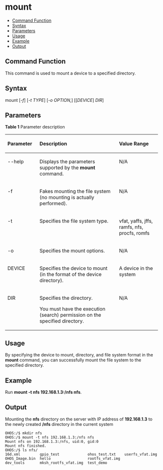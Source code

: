 # mount<a name="EN-US_TOPIC_0000001134006264"></a>

-   [Command Function](#section11631837182)
-   [Syntax](#section1697638111820)
-   [Parameters](#section1650151221819)
-   [Usage](#section124541520171912)
-   [Example](#section7424625171917)
-   [Output](#section14757018116)

## Command Function<a name="section11631837182"></a>

This command is used to mount a device to a specified directory.

## Syntax<a name="section1697638111820"></a>

mount \[_-f_\] \[_-t TYPE_\] \[_-o OPTION,_\] \[\[_DEVICE_\]  _DIR_\]

## Parameters<a name="section1650151221819"></a>

**Table  1**  Parameter description

<a name="table1338mcpsimp"></a>
<table><thead align="left"><tr id="row1344mcpsimp"><th class="cellrowborder" valign="top" width="21%" id="mcps1.2.4.1.1"><p id="p1346mcpsimp"><a name="p1346mcpsimp"></a><a name="p1346mcpsimp"></a><strong id="b84913249612"><a name="b84913249612"></a><a name="b84913249612"></a>Parameter</strong></p>
</th>
<th class="cellrowborder" valign="top" width="52%" id="mcps1.2.4.1.2"><p id="p1348mcpsimp"><a name="p1348mcpsimp"></a><a name="p1348mcpsimp"></a><strong id="b1136292612616"><a name="b1136292612616"></a><a name="b1136292612616"></a>Description</strong></p>
</th>
<th class="cellrowborder" valign="top" width="27%" id="mcps1.2.4.1.3"><p id="p1350mcpsimp"><a name="p1350mcpsimp"></a><a name="p1350mcpsimp"></a><strong id="b4385271067"><a name="b4385271067"></a><a name="b4385271067"></a>Value Range</strong></p>
</th>
</tr>
</thead>
<tbody><tr id="row081413014400"><td class="cellrowborder" valign="top" width="21%" headers="mcps1.2.4.1.1 "><p id="p080318303407"><a name="p080318303407"></a><a name="p080318303407"></a>--help</p>
</td>
<td class="cellrowborder" valign="top" width="52%" headers="mcps1.2.4.1.2 "><p id="p8804113024018"><a name="p8804113024018"></a><a name="p8804113024018"></a>Displays the parameters supported by the <strong id="b07421044122514"><a name="b07421044122514"></a><a name="b07421044122514"></a>mount</strong> command.</p>
</td>
<td class="cellrowborder" valign="top" width="27%" headers="mcps1.2.4.1.3 "><p id="p280418307406"><a name="p280418307406"></a><a name="p280418307406"></a>N/A</p>
</td>
</tr>
<tr id="row1781443044019"><td class="cellrowborder" valign="top" width="21%" headers="mcps1.2.4.1.1 "><p id="p1580410305409"><a name="p1580410305409"></a><a name="p1580410305409"></a>-f</p>
</td>
<td class="cellrowborder" valign="top" width="52%" headers="mcps1.2.4.1.2 "><p id="p1980419305409"><a name="p1980419305409"></a><a name="p1980419305409"></a>Fakes mounting the file system (no mounting is actually performed).</p>
</td>
<td class="cellrowborder" valign="top" width="27%" headers="mcps1.2.4.1.3 "><p id="p58041230114019"><a name="p58041230114019"></a><a name="p58041230114019"></a>N/A</p>
</td>
</tr>
<tr id="row1981411307404"><td class="cellrowborder" valign="top" width="21%" headers="mcps1.2.4.1.1 "><p id="p11804143024013"><a name="p11804143024013"></a><a name="p11804143024013"></a>-t</p>
</td>
<td class="cellrowborder" valign="top" width="52%" headers="mcps1.2.4.1.2 "><p id="p680443010409"><a name="p680443010409"></a><a name="p680443010409"></a>Specifies the file system type.</p>
</td>
<td class="cellrowborder" valign="top" width="27%" headers="mcps1.2.4.1.3 "><p id="p13804193034020"><a name="p13804193034020"></a><a name="p13804193034020"></a>vfat, yaffs, jffs, ramfs, nfs, procfs, romfs</p>
</td>
</tr>
<tr id="row20813330184020"><td class="cellrowborder" valign="top" width="21%" headers="mcps1.2.4.1.1 "><p id="p168041330194012"><a name="p168041330194012"></a><a name="p168041330194012"></a>-o</p>
</td>
<td class="cellrowborder" valign="top" width="52%" headers="mcps1.2.4.1.2 "><p id="p280473015402"><a name="p280473015402"></a><a name="p280473015402"></a>Specifies the mount options.</p>
</td>
<td class="cellrowborder" valign="top" width="27%" headers="mcps1.2.4.1.3 "><p id="p4804193020407"><a name="p4804193020407"></a><a name="p4804193020407"></a>N/A</p>
</td>
</tr>
<tr id="row0813730134015"><td class="cellrowborder" valign="top" width="21%" headers="mcps1.2.4.1.1 "><p id="p38041030124019"><a name="p38041030124019"></a><a name="p38041030124019"></a>DEVICE</p>
</td>
<td class="cellrowborder" valign="top" width="52%" headers="mcps1.2.4.1.2 "><p id="p28045303401"><a name="p28045303401"></a><a name="p28045303401"></a>Specifies the device to mount (in the format of the device directory).</p>
</td>
<td class="cellrowborder" valign="top" width="27%" headers="mcps1.2.4.1.3 "><p id="p8804113084010"><a name="p8804113084010"></a><a name="p8804113084010"></a>A device in the system</p>
</td>
</tr>
<tr id="row1381383044011"><td class="cellrowborder" valign="top" width="21%" headers="mcps1.2.4.1.1 "><p id="p7804133012406"><a name="p7804133012406"></a><a name="p7804133012406"></a>DIR</p>
</td>
<td class="cellrowborder" valign="top" width="52%" headers="mcps1.2.4.1.2 "><p id="p1380419308409"><a name="p1380419308409"></a><a name="p1380419308409"></a>Specifies the directory.</p>
<p id="p14804153014011"><a name="p14804153014011"></a><a name="p14804153014011"></a>You must have the execution (search) permission on the specified directory.</p>
</td>
<td class="cellrowborder" valign="top" width="27%" headers="mcps1.2.4.1.3 "><p id="p1780403094017"><a name="p1780403094017"></a><a name="p1780403094017"></a>N/A</p>
</td>
</tr>
</tbody>
</table>

## Usage<a name="section124541520171912"></a>

By specifying the device to mount, directory, and file system format in the  **mount**  command, you can successfully mount the file system to the specified directory.

## Example<a name="section7424625171917"></a>

Run  **mount -t nfs 192.168.1.3:/nfs nfs**.

## Output<a name="section14757018116"></a>

Mounting the  **nfs**  directory on the server with IP address of  **192.168.1.3**  to the newly created  **/nfs**  directory in the current system

```
OHOS:/$ mkdir nfs
OHOS:/$ mount -t nfs 192.168.1.3:/nfs nfs
Mount nfs on 192.168.1.3:/nfs, uid:0, gid:0
Mount nfs finished.
OHOS:/$ ls nfs/
16d.xml         gpio_test             ohos_test.txt    userfs_vfat.img
OHOS_Image.bin  hello                 rootfs_vfat.img
dev_tools       mksh_rootfs_vfat.img  test_demo
```

